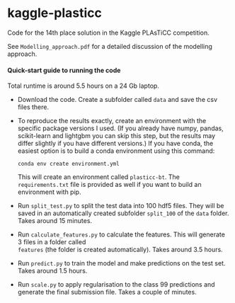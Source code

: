# kaggle-plasticc

Code for the 14th place solution in the Kaggle PLAsTiCC competition. 

See `Modelling_approach.pdf` for a detailed discussion of the modelling approach.

#### Quick-start guide to running the code

Total runtime is around 5.5 hours on a 24 Gb laptop.

- Download the code. Create a subfolder called `data` and save the csv files there.

- To reproduce the results exactly, create an environment with the specific
     package versions I used. (If you already have numpy, pandas, scikit-learn
     and lightgbm you can skip this 
     step, but the results may differ slightly if you have different versions.) If you have conda, the 
     easiest option is to
     build a conda environment using this command:
     ```
     conda env create environment.yml
     ```
     This will create an environment called `plasticc-bt`.
     The `requirements.txt` file is provided as well if you want to build an environment with pip.

- Run `split_test.py` to split the test data into 100 hdf5 files. They will 
 be saved in an automatically created subfolder `split_100` of the `data` folder. Takes around 15 minutes.

- Run `calculate_features.py` to calculate the features. This will generate 3 files in a folder called  
`features` (the folder is created automatically). Takes around 3.5 hours.

- Run `predict.py` to train the model and make predictions on the test set. Takes around 1.5 hours.

- Run `scale.py` to apply regularisation to the class 99 predictions and generate the final submission file. 
  Takes a couple of minutes.